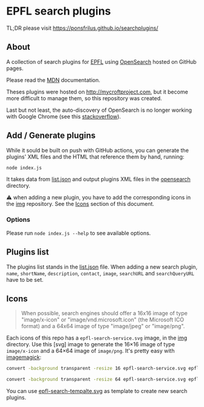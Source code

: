 # EPFL search plugins

TL;DR please visit https://ponsfrilus.github.io/searchplugins/

## About

A collection of search plugins for [EPFL](https://www.epfl.ch) using
[OpenSearch](https://en.wikipedia.org/wiki/OpenSearch) hosted on GitHub pages.

Please read the [MDN](https://developer.mozilla.org/en-US/docs/Web/OpenSearch)
documentation.

Theses plugins were hosted on http://mycroftproject.com, but it become more
difficult to manage them, so this repository was created.

Last but not least, the auto-discovery of OpenSearch is no longer working with 
Google Chrome (see this
[stackoverflow](https://stackoverflow.com/questions/56400952/does-chrome-allow-auto-discovery-of-opensearch)).


## Add / Generate plugins

While it sould be built on push with GitHub actions, you can generate the
plugins' XML files and the HTML that reference them by hand, running:

```bash
node index.js
```

It takes data from [list.json](./list.json) and output plugins XML files in the
[opensearch](./opensearch) directory.

:warning: when adding a new plugin, you have to add the corresponding icons in
the [img](./img) repository. See the [Icons](#icons) section of this document.


### Options

Please run `node index.js --help` to see available options.


## Plugins list

The plugins list stands in the [list.json](./list.json) file. When adding a new
search plugin, `name`, `shortName`, `description`, `contact`, `image`, 
`searchURL` and `searchQueryURL` have to be set.


## Icons

> When possible, search engines should offer a 16x16 image of type
> "image/x-icon" or "image/vnd.microsoft.icon" (the Microsoft ICO format) and a
> 64x64 image of type "image/jpeg" or "image/png".

Each icons of this repo has a `epfl-search-service.svg` image, in the
[img](./img) directory. Use this [svg] image to generate the 16×16 image of
type `image/x-icon` and a 64×64 image of `image/png`. It's pretty easy with
[imagemagick]: 

```bash
convert -background transparent -resize 16 epfl-search-service.svg epfl-search-service.ico

convert -background transparent -resize 64 epfl-search-service.svg epfl-search-service.png
```

You can use [epfl-search-tempalte.svg](./img/epfl-search-tempalte.svg) as
template to create new search plugins.




[imagemagick]: https://imagemagick.org
